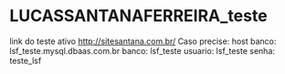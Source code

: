 # LUCASSANTANAFERREIRA_teste
link do teste ativo http://sitesantana.com.br/
Caso precise: 
host banco: lsf_teste.mysql.dbaas.com.br
banco: lsf_teste
usuario: lsf_teste
senha: teste_lsf
